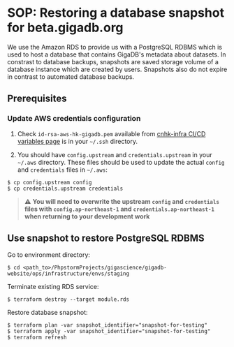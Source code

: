 # SOP: Restoring a database snapshot for beta.gigadb.org

We use the Amazon RDS to provide us with a PostgreSQL RDBMS which is used to
host a database that contains GigaDB's metadata about datasets. In constrast to
database backups, snapshots are saved storage volume of a database instance 
which are created by users. Snapshots also do not expire in contrast to 
automated database backups.

## Prerequisites

### Update AWS credentials configuration

1. Check `id-rsa-aws-hk-gigadb.pem` available from [cnhk-infra CI/CD variables page](https://gitlab.com/gigascience/cnhk-infra/-/settings/ci_cd)
   is in  your `~/.ssh` directory.

2. You should have `config.upstream` and `credentials.upstream` in your
   `~/.aws` directory. These files should be used to update the actual `config`
   and `credentials` files in `~/.aws`:
```
$ cp config.upstream config
$ cp credentials.upstream credentials
```
> :warning: **You will need to overwrite the upstream `config` and `credentials` files with `config.ap-northeast-1` and `credentials.ap-northeast-1` when returning to your development work**

## Use snapshot to restore PostgreSQL RDBMS

Go to environment directory:
```
$ cd <path_to>/PhpstormProjects/gigascience/gigadb-website/ops/infrastructure/envs/staging
```

Terminate existing RDS service:
```
$ terraform destroy --target module.rds
```

Restore database snapshot:
```
$ terraform plan -var snapshot_identifier="snapshot-for-testing"
$ terraform apply -var snapshot_identifier="snapshot-for-testing"
$ terraform refresh
```
